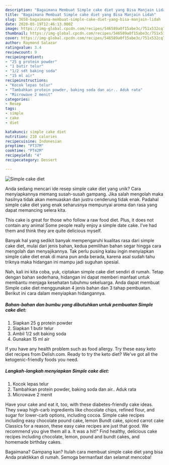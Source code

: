 ```yaml
---
description: "Bagaimana Membuat Simple cake diet yang Bisa Manjain Lidah"
title: "Bagaimana Membuat Simple cake diet yang Bisa Manjain Lidah"
slug: 3658-bagaimana-membuat-simple-cake-diet-yang-bisa-manjain-lidah
date: 2020-05-19T12:46:13.000Z
image: https://img-global.cpcdn.com/recipes/546589a0f15abe3c/751x532cq70/simple-cake-diet-foto-resep-utama.jpg
thumbnail: https://img-global.cpcdn.com/recipes/546589a0f15abe3c/751x532cq70/simple-cake-diet-foto-resep-utama.jpg
cover: https://img-global.cpcdn.com/recipes/546589a0f15abe3c/751x532cq70/simple-cake-diet-foto-resep-utama.jpg
author: Raymond Salazar
ratingvalue: 3.4
reviewcount: 9
recipeingredient:
- "25 g protein powder"
- "1 butir telur"
- "1/2 sdt baking soda"
- "15 ml air"
recipeinstructions:
- "Kocok lepas telur"
- "Tambahkan protein powder, baking soda dan air.. Aduk rata"
- "Microwave 2 menit"
categories:
- Resep
tags:
- simple
- cake
- diet

katakunci: simple cake diet 
nutrition: 210 calories
recipecuisine: Indonesian
preptime: "PT37M"
cooktime: "PT42M"
recipeyield: "4"
recipecategory: Dessert

---
```



![Simple cake diet](https://img-global.cpcdn.com/recipes/546589a0f15abe3c/751x532cq70/simple-cake-diet-foto-resep-utama.jpg)

Anda sedang mencari ide resep simple cake diet yang unik? Cara menyiapkannya memang susah-susah gampang. Jika salah mengolah maka hasilnya tidak akan memuaskan dan justru cenderung tidak enak. Padahal simple cake diet yang enak seharusnya mempunyai aroma dan rasa yang dapat memancing selera kita.

This cake is great for those who follow a raw food diet. Plus, it does not contain any animal Some people really enjoy a simple date cake. I&#39;ve had them and think they are quite delicious myself.

Banyak hal yang sedikit banyak mempengaruhi kualitas rasa dari simple cake diet, mulai dari jenis bahan, kedua pemilihan bahan segar hingga cara mengolah dan menyajikannya. Tak perlu pusing kalau ingin menyiapkan simple cake diet enak di mana pun anda berada, karena asal sudah tahu triknya maka hidangan ini mampu jadi suguhan spesial.


Nah, kali ini kita coba, yuk, ciptakan simple cake diet sendiri di rumah. Tetap dengan bahan sederhana, hidangan ini dapat memberi manfaat untuk membantu menjaga kesehatan tubuhmu sekeluarga. Anda dapat membuat Simple cake diet menggunakan 4 jenis bahan dan 3 tahap pembuatan. Berikut ini cara dalam menyiapkan hidangannya.

<!--inarticleads1-->

##### Bahan-bahan dan bumbu yang dibutuhkan untuk pembuatan Simple cake diet:

1. Siapkan 25 g protein powder
1. Siapkan 1 butir telur
1. Ambil 1/2 sdt baking soda
1. Gunakan 15 ml air


If you have any health problem such as food allergy. Try these easy keto diet recipes from Delish.com. Ready to try the keto diet? We&#39;ve got all the ketogenic-friendly foods you need. 

<!--inarticleads2-->

##### Langkah-langkah menyiapkan Simple cake diet:

1. Kocok lepas telur
1. Tambahkan protein powder, baking soda dan air.. Aduk rata
1. Microwave 2 menit


Have your cake and eat it, too, with these diabetes-friendly cake ideas. They swap high-carb ingredients like chocolate chips, refined flour, and sugar for lower-carb options, including cocoa. Simple cake recipes including easy chocolate pound cake, lemon Bundt cake, spiced carrot cake Classics for a reason, these easy cake recipes are just that good. We recommend you give them all a. It was a hit!&#34; Find healthy, delicious cake recipes including chocolate, lemon, pound and bundt cakes, and homemade birthday cakes. 

Bagaimana? Gampang kan? Itulah cara membuat simple cake diet yang bisa Anda praktikkan di rumah. Semoga bermanfaat dan selamat mencoba!
